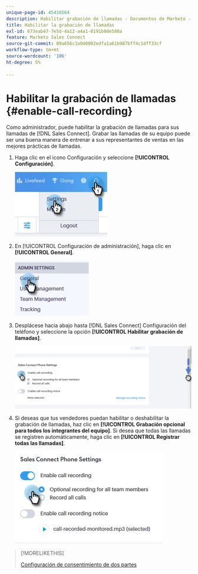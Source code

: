 ```yaml
---
unique-page-id: 45416564
description: Habilitar grabación de llamadas - Documentos de Marketo - Documentación del producto
title: Habilitar la grabación de llamadas
exl-id: 673eab47-7e5d-4a12-a4a1-8191b8de588a
feature: Marketo Sales Connect
source-git-commit: 09a656c3a0d0002edfa1a61b987bff4c1dff33cf
workflow-type: tm+mt
source-wordcount: '106'
ht-degree: 5%

---
```


# Habilitar la grabación de llamadas {#enable-call-recording}

Como administrador, puede habilitar la grabación de llamadas para sus llamadas de [!DNL Sales Connect]. Grabar las llamadas de su equipo puede ser una buena manera de entrenar a sus representantes de ventas en las mejores prácticas de llamadas.

1. Haga clic en el icono Configuración y seleccione **[!UICONTROL Configuración]**.

   ![](assets/one.png)

1. En [!UICONTROL Configuración de administración], haga clic en **[!UICONTROL General]**.

   ![](assets/two.png)

1. Desplácese hacia abajo hasta [!DNL Sales Connect] Configuración del teléfono y seleccione la opción **[!UICONTROL Habilitar grabación de llamadas]**.

   ![](assets/three.png)

1. Si deseas que tus vendedores puedan habilitar o deshabilitar la grabación de llamadas, haz clic en **[!UICONTROL Grabación opcional para todos los integrantes del equipo]**. Si desea que todas las llamadas se registren automáticamente, haga clic en **[!UICONTROL Registrar todas las llamadas]**.

   ![](assets/four.png)

>[!MORELIKETHIS]
>
>[Configuración de consentimiento de dos partes](/help/marketo/product-docs/marketo-sales-connect/phone/two-party-consent-settings.md)
